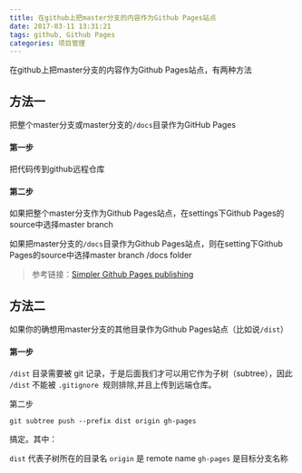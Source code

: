 ```yaml
---
title: 在github上把master分支的内容作为Github Pages站点
date: 2017-03-11 13:31:21
tags: github, Github Pages
categories: 项目管理
---
```


在github上把master分支的内容作为Github Pages站点，有两种方法

<!-- more -->
## 方法一
把整个master分支或master分支的`/docs`目录作为GitHub Pages
#### 第一步
把代码传到github远程仓库
#### 第二步
如果把整个master分支作为Github Pages站点，在settings下Github Pages的source中选择master branch

如果把master分支的`/docs`目录作为Github Pages站点，则在setting下Github Pages的source中选择master branch /docs folder

> 参考链接：[Simpler Github Pages publishing](https://github.com/blog/2228-simpler-github-pages-publishing)

## 方法二
如果你的确想用master分支的其他目录作为Github Pages站点（比如说`/dist`）

#### 第一步

`/dist` 目录需要被 git 记录，于是后面我们才可以用它作为子树（subtree），因此 `/dist` 不能被 `.gitignore `规则排除,并且上传到远端仓库。

第二步

`git subtree push --prefix dist origin gh-pages`

搞定。其中：

`dist` 代表子树所在的目录名
`origin` 是 remote name
`gh-pages` 是目标分支名称

<!-- more -->
